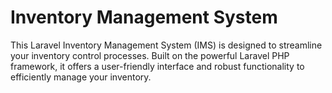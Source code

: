 # Inventory Management System
This Laravel Inventory Management System (IMS) is designed to streamline your inventory control processes. Built on the powerful Laravel PHP framework, it offers a user-friendly interface and robust functionality to efficiently manage your inventory.
